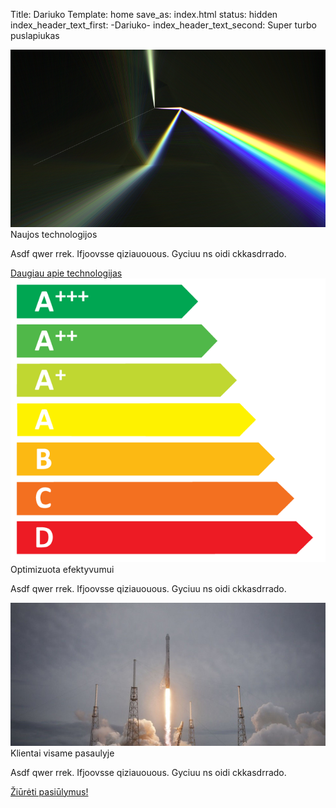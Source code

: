 Title: Dariuko
Template: home
save_as: index.html
status: hidden
index_header_text_first: -Dariuko-
index_header_text_second: Super turbo puslapiukas

<div class="row flex-items-sm-stretch">
    <div class="kn-index-col col-md-4 col-sm-12">
        <div class="kn-index-image-holder">
            <img class="kn-index-image" src="img/tantalum-sm.png" />
        </div>
        <div class="kn-index-pane-title">
            Naujos technologijos
        </div>
        <div class="kn-index-pane-text">
            <p>Asdf qwer rrek. Ifjoovsse qiziauouous. Gyciuu ns oidi ckkasdrrado.</p>
            <a href="pages/apie.html">Daugiau apie technologijas</a>
        </div>
    </div>
    <div class="kn-index-col col-md-4 col-sm-12">
        <div class="kn-index-image-holder">
            <img class="kn-index-image" src="img/energy-classes.png" />
        </div>
        <div class="kn-index-pane-title">
            Optimizuota efektyvumui
        </div>
        <div class="kn-index-pane-text">
            <p>Asdf qwer rrek. Ifjoovsse qiziauouous. Gyciuu ns oidi ckkasdrrado.</p>
        </div>
    </div>
    <div class="kn-index-col col-md-4 col-sm-12">
        <div class="kn-index-image-holder">
            <img class="kn-index-image" src="img/rocket.jpg" />
        </div>
        <div class="kn-index-pane-title">
            Klientai visame pasaulyje
        </div>
        <div class="kn-index-pane-text">
            <p>Asdf qwer rrek. Ifjoovsse qiziauouous. Gyciuu ns oidi ckkasdrrado.</p>
        </div>
    </div>
</div>
<div class="row">
    <div class="col-xs-12 text-xs-center">
        <a class="btn btn-lg kn-btn-cta" href="pages/paslaugos.html">
            Žiūrėti pasiūlymus!
        </a>
    </div>
</div>
